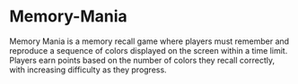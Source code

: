 # Memory-Mania
Memory Mania is a memory recall game where players must remember and reproduce a sequence of colors displayed on the screen within a time limit. Players earn points based on the number of colors they recall correctly, with increasing difficulty as they progress.
